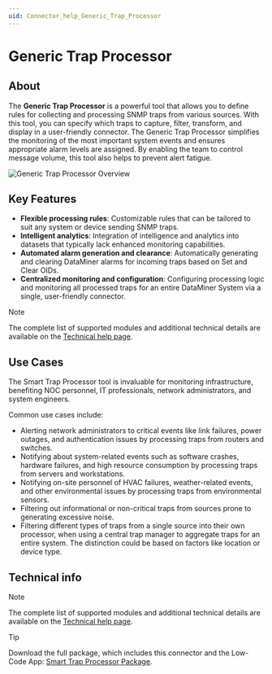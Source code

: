 ```yaml
---
uid: Connector_help_Generic_Trap_Processor
---
```


# Generic Trap Processor

## About

The **Generic Trap Processor** is a powerful tool that allows you to define rules for collecting and processing SNMP traps from various sources. With this tool, you can specify which traps to capture, filter, transform, and display in a user-friendly connector. The Generic Trap Processor simplifies the monitoring of the most important system events and ensures appropriate alarm levels are assigned. By enabling the team to control message volume, this tool also helps to prevent alert fatigue.

![Generic Trap Processor Overview](~/connector/images/GenericTrapProcessor_Overview.png)

## Key Features

- **Flexible processing rules**: Customizable rules that can be tailored to suit any system or device sending SNMP traps.
- **Intelligent analytics**: Integration of intelligence and analytics into datasets that typically lack enhanced monitoring capabilities.
- **Automated alarm generation and clearance**: Automatically generating and clearing DataMiner alarms for incoming traps based on Set and Clear OIDs.
- **Centralized monitoring and configuration**: Configuring processing logic and monitoring all processed traps for an entire DataMiner System via a single, user-friendly connector.

> [!NOTE]
> The complete list of supported modules and additional technical details are available on the [Technical help page](xref:Connector_help_Generic_Trap_Processor_Technical).

## Use Cases

The Smart Trap Processor tool is invaluable for monitoring infrastructure, benefiting NOC personnel, IT professionals, network administrators, and system engineers.

Common use cases include:

- Alerting network administrators to critical events like link failures, power outages, and authentication issues by processing traps from routers and switches.
- Notifying about system-related events such as software crashes, hardware failures, and high resource consumption by processing traps from servers and workstations.
- Notifying on-site personnel of HVAC failures, weather-related events, and other environmental issues by processing traps from environmental sensors.
- Filtering out informational or non-critical traps from sources prone to generating excessive noise.
- Filtering different types of traps from a single source into their own processor, when using a central trap manager to aggregate traps for an entire system. The distinction could be based on factors like location or device type.

## Technical info

> [!NOTE]
> The complete list of supported modules and additional technical details are available on the [Technical help page](xref:Connector_help_Generic_Trap_Processor_Technical).

> [!TIP]
> Download the full package, which includes this connector and the Low-Code App: [Smart Trap Processor Package](https://catalog.dataminer.services/details/0c70b4b6-f687-459f-8cc9-bd1c9025dd50).
